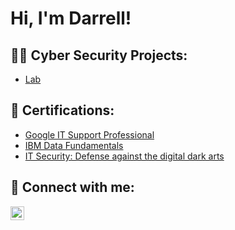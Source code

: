 <h1>Hi, I'm Darrell!</h1>

<h2>👨‍💻 Cyber Security Projects:</h2>

  - [Lab](...)

<h2>📄 Certifications:</h2>

  - [Google IT Support Professional](https://www.coursera.org/account/accomplishments/specialization/certificate/AZYYNTKQ7GYL)
  - [IBM Data Fundamentals](https://skills.yourlearning.ibm.com/certificate/PLAN-BC0FAEE8E439)
  - [IT Security: Defense against the digital dark arts](https://www.coursera.org/account/accomplishments/certificate/GPNVG6NQY7RL)
<h2> 🤳 Connect with me:</h2>

[<img align="left" alt="DarrellHolmes | LinkedIn" width="22px" src="https://cdn.jsdelivr.net/npm/simple-icons@v3/icons/linkedin.svg" />][linkedin]



[linkedin]: https://www.linkedin.com/in/semaj-holmes/

<!--
**joshmadakor1/joshmadakor1** is a ✨ _special_ ✨ repository because its `README.md` (this file) appears on your GitHub profile.

Here are some ideas to get you started:

- 🔭 I’m currently working on ...
- 🌱 I’m currently learning ...
- 👯 I’m looking to collaborate on ...
- 🤔 I’m looking for help with ...
- 💬 Ask me about ...
- 📫 How to reach me: ...
- 😄 Pronouns: ...
- ⚡ Fun fact: ...
-->
